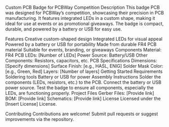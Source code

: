 Custom PCB Badge for PCBWay Competition
Description
This badge PCB was designed for PCBWay’s competition, showcasing their precision in PCB manufacturing. It features integrated LEDs in a custom shape, making it ideal for use at events or as promotional giveaways. The badge is compact, durable, and powered by a battery or USB for easy use.

Features
Creative custom-shaped design
Integrated LEDs for visual appeal
Powered by a battery or USB for portability
Made from durable FR4 PCB material
Suitable for events, branding, or giveaways
Components
Material: FR4 PCB
LEDs: [Number of LEDs]
Power Source: Battery/USB
Other Components: Resistors, capacitors, etc.
PCB Specifications
Dimensions: [Specify dimensions]
Surface Finish: [e.g., HASL, ENIG]
Solder Mask Color: [e.g., Green, Red]
Layers: [Number of layers]
Getting Started
Requirements
Soldering tools
Battery or USB for power
Assembly Instructions
Solder the components (LEDs, resistors, etc.) to the PCB.
Connect the battery or USB power source.
Test the badge to ensure all components, especially the LEDs, are functioning properly.
Project Files
Gerber Files: [Provide link]
BOM: [Provide link]
Schematics: [Provide link]
License
Licensed under the [Insert License] License.

Contributing
Contributions are welcome! Submit pull requests or suggest improvements via the repository.
